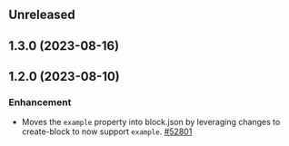 <!-- Learn how to maintain this file at https://github.com/WordPress/gutenberg/tree/HEAD/packages#maintaining-changelogs. -->

## Unreleased

## 1.3.0 (2023-08-16)

## 1.2.0 (2023-08-10)

### Enhancement

-   Moves the `example` property into block.json by leveraging changes to create-block to now support `example`. [#52801](https://github.com/WordPress/gutenberg/pull/52801)
